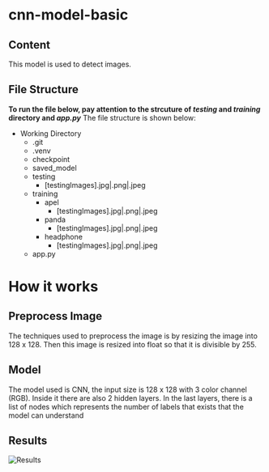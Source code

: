 # cnn-model-basic

## Content
This model is used to detect images.

## File Structure
**To run the file below, pay attention to the strcuture of *testing* and *training* directory and *app.py***
The file structure is shown below:
- Working Directory
  - .git
  - .venv
  - checkpoint
  - saved_model
  - testing
      - [testingImages].jpg|.png|.jpeg
  - training
      - apel
        - [testingImages].jpg|.png|.jpeg
      - panda
        - [testingImages].jpg|.png|.jpeg
      - headphone
        - [testingImages].jpg|.png|.jpeg
  - app.py

# How it works
## Preprocess Image
The techniques used to preprocess the image is by resizing the image into 128 x 128. Then this image is resized into float so that it is divisible by 255.

## Model
The model used is CNN, the input size is 128 x 128 with 3 color channel (RGB). Inside it there are also 2 hidden layers. In the last layers, there is a list of nodes which represents the number of labels that exists that the model can understand

## Results
![Results](https://github.com/steven300900/cnn-model-basic/blob/main/Result.png)
